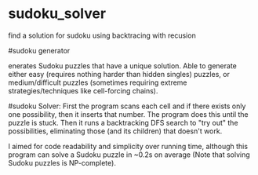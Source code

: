 # sudoku_solver
find a solution for sudoku using backtracing with recusion

#sudoku generator 

enerates Sudoku puzzles that have a unique solution.
Able to generate either easy (requires nothing harder than hidden singles) puzzles,
or medium/difficult puzzles (sometimes requiring extreme strategies/techniques like
cell-forcing chains).


#sudoku Solver: First the program scans each cell and if there exists only one possibility, then it inserts that number. The program does this until the puzzle is stuck.
Then it runs a backtracking DFS search to "try out" the possibilities, eliminating those (and its children) that doesn't work.

I aimed for code readability and simplicity over running time, although this program can solve a Sudoku puzzle in ~0.2s on 
average (Note that solving Sudoku puzzles is NP-complete).
